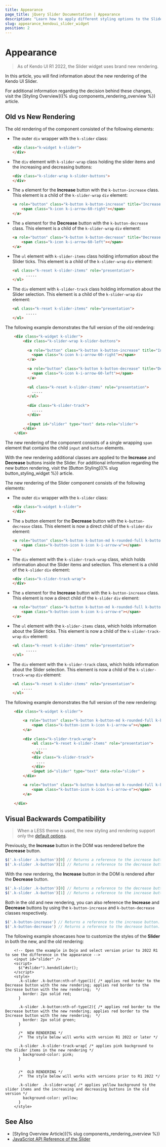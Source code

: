 ```yaml
---
title: Appearance
page_title: jQuery Slider Documentation | Appearance
description: "Learn how to apply different styling options to the Slider widget."
slug: appearance_kendoui_slider_widget
position: 2
---
```


# Appearance

> As of Kendo UI R1 2022, the Slider widget uses brand new rendering.

In this article, you will find information about the new rendering of the Kendo UI Slider.

For additional information regarding the decision behind these changes, visit the [Styling Overview]({% slug components_rendering_overview %}) article.


## Old vs New Rendering

The old rendering of the component consisted of the following elements:

- The outer `div` wrapper with the `k-slider` class:
    ```html 
    <div class="k-widget k-slider">
    </div>
    ```

- The `div` element with `k-slider-wrap` class holding the slider items and the increasing and decreasing buttons:
    ```html 
    <div class="k-slider-wrap k-slider-buttons">
    </div>
    ```

- The `a` element for the **Increase** button with the `k-button-increase` class. This element is a child of the `k-slider-wrap` `div` element:
    ```html
    <a role="button" class="k-button k-button-increase" title="Increase">
        <span class="k-icon k-i-arrow-60-right"></span>
    </a>
    ```

- The `a` element for the **Decrease** button with the `k-button-decrease` class. This element is a child of the `k-slider-wrap` `div` element:
    ```html
    <a role="button" class="k-button k-button-decrease" title="Decrease">
        <span class="k-icon k-i-arrow-60-left"></span>
    </a>
    ```

- The `ul` element with `k-slider-items` class holding information about the Slider ticks. This element is a child of the `k-slider-wrap` `div` element:
    ```html
    <ul class="k-reset k-slider-items" role="presentation">      
          .....
    </ul>
    ```

- The `div` element with `k-slider-track` class holding information about the Slider selection. This element is a child of the `k-slider-wrap` `div` element:
    ```html
    <ul class="k-reset k-slider-items" role="presentation">      
          .....
    </ul>
    ```

The following example demonstrates the full version of the old rendering:
```html
    <div class="k-widget k-slider">
        <div class="k-slider-wrap k-slider-buttons">
        
          <a role="button" class="k-button k-button-increase" title="Increase" aria-label="Increase">
            <span class="k-icon k-i-arrow-60-right"></span>
          </a>
      
          <a role="button" class="k-button k-button-decrease" title="Decrease" aria-label="Decrease">
            <span class="k-icon k-i-arrow-60-left"></span>
          </a>
      
          <ul class="k-reset k-slider-items" role="presentation">      
            .....
          </ul>
      
          <div class="k-slider-track">
            .....
          </div>
      
          <input id="slider" type="text" data-role="slider">
        </div>
    </div>
```

The new rendering of the component consists of a single wrapping `span` element that contains the child `input` and `button` elements.

With the new rendering additional classes are applied to the **Increase** and **Decrease** buttons inside the Slider. For additional information regarding the new button rendering, visit the [Button Styling]({% slug button_styling_widget %}) article.

The new rendering of the Slider component consists of the following elements:

- The outer `div` wrapper with the `k-slider` class:
    ```html 
    <div class="k-widget k-slider">
    </div>
    ```

- The `a` button element for the **Decrease** button with the `k-button-decrease` class. This element is now a direct child of the `k-slider` `div` element:
    ```html
    <a role="button" class="k-button k-button-md k-rounded-full k-button-solid  k-button-solid-base k-icon-button k-button-decrease" title="Decrease" aria-label="Decrease">
        <span class="k-button-icon k-icon k-i-arrow-w"></span>
    </a>
    ```

- The `div` element with the `k-slider-track-wrap` class, which holds information about the Slider items and selection. This element is a child of the `k-slider` `div` element:
    ```html 
    <div class="k-slider-track-wrap">
    </div>
    ```

- The `a` element for the **Increase** button with the `k-button-increase` class. This element is now a direct child of the `k-slider` `div` element:
    ```html
    <a role="button" class="k-button k-button-md k-rounded-full k-button-solid  k-button-solid-base k-icon-button k-button-increase" title="Increase"    aria-label="Increase">
        <span class="k-button-icon k-icon k-i-arrow-e"></span>
    </a>
    ```

- The `ul` element with the `k-slider-items` class, which holds information about the Slider ticks. This element is now a child of the `k-slider-track-wrap` `div` element:
    ```html
    <ul class="k-reset k-slider-items" role="presentation">      
          .....
    </ul>
    ```

- The `div` element with the `k-slider-track` class, which holds information about the Slider selection. This element is now a child of the `k-slider-track-wrap` `div` element:
    ```html
    <ul class="k-reset k-slider-items" role="presentation">      
        .....
    </ul>
    ```
The following example demonstrates the full version of the new rendering:

```html
    <div class="k-widget k-slider">

        <a role="button" class="k-button k-button-md k-rounded-full k-button-solid k-button-solid-base k-icon-button k-button-decrease" title="Decrease" aria-label="Decrease">
            <span class="k-button-icon k-icon k-i-arrow-w"></span>
        </a>
    
        <div class="k-slider-track-wrap">
            <ul class="k-reset k-slider-items" role="presentation">      
              .....
            </ul>
            <div class="k-slider-track">
              ....
            </div>
            <input id="slider" type="text" data-role="slider" >
        </div>
    
        <a role="button" class="k-button k-button-md k-rounded-full k-button-solid k-button-solid-base k-icon-button k-button-increase" title="Increase" aria-label="Increase">
            <span class="k-button-icon k-icon k-i-arrow-e"></span>
        </a>
    
    </div>
```

## Visual Backwards Compatibility

> When a LESS theme is used, the new styling and rendering support only the [default options](#options).

Previously, the **Increase** button in the DOM was rendered before the **Decrease** button.  

```javascript
$('.k-slider .k-button')[0] // Returns a reference to the increase button in the old rendering.
$('.k-slider .k-button')[1] // Returns a reference to the decrease button in the old rendering.
```

With the new rendering, the **Increase** button in the DOM is rendered after the **Decrease** button.

```javascript
$('.k-slider .k-button')[0] // Returns a reference to the decrease button in the new rendering.
$('.k-slider .k-button')[1] // Returns a reference to the increase button in the new rendering. 
```

Both in the old and new rendering, you can also reference the **Increase** and **Decrease** buttons by using the `k-button-increase` and `k-button-decrease` classes respectively. 
```javascript
$('.k-button-increase') // Returns a reference to the increase button.
$('.k-button-decrease') // Returns a reference to the decrease button.
```

The following example showcases how to customize the styles of the **Slider** in both the new, and the old rendering:
```dojo
    <!-- Open the example in Dojo and select version prior to 2022 R1 to see the difference in the appearance -->
    <input id="slider" />
    <script>
      $("#slider").kendoSlider();
    </script>
    <style>
      .k-slider .k-button:nth-of-type(1){ /* applies red border to the Decrease button with the new rendering; applies red border to the Increase button with the new rendering;  */
        border: 2px solid red;
      }

      .k-slider .k-button:nth-of-type(2){ /* applies red border to the Decrease button with the new rendering; applies red border to the Increase button with the new rendering;  */
        border: 2px solid green;
      }

      /*  NEW RENDERING */
      /*  The style below will works with version R1 2022 or later */

      .k-slider .k-slider-track-wrap{ /* applies pink background to the Slider items in the new rendering */
        background-color: pink;
      }


      /*  OLD RENDERING */
      /*  The style below will works with versions prior to R1 2022 */

      .k-slider  .k-slider-wrap{ /* applies yellow background to the slider items and the increasing and decreasing buttons in the old version */
        background-color: yellow;
      }
    </style>
```

## See Also

* [Styling Overview Article]({% slug components_rendering_overview %})
* [JavaScript API Reference of the Slider](/api/javascript/ui/slider)
